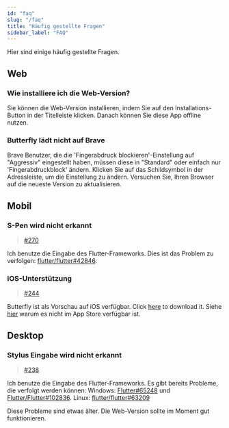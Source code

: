 ```yaml
---
id: "faq"
slug: "/faq"
title: "Häufig gestellte Fragen"
sidebar_label: "FAQ"
---
```


Hier sind einige häufig gestellte Fragen.

## Web

### Wie installiere ich die Web-Version?

Sie können die Web-Version installieren, indem Sie auf den Installations-Button in der Titelleiste klicken. Danach können Sie diese App offline nutzen.

### Butterfly lädt nicht auf Brave

Brave Benutzer, die die 'Fingerabdruck blockieren'-Einstellung auf "Aggressiv" eingestellt haben, müssen diese in "Standard" oder einfach nur 'Fingerabdruckblock' ändern. Klicken Sie auf das Schildsymbol in der Adressleiste, um die Einstellung zu ändern. Versuchen Sie, Ihren Browser auf die neueste Version zu aktualisieren.

## Mobil

### S-Pen wird nicht erkannt

> [#270](https://github.com/LinwoodDev/Butterfly/issues/270)

Ich benutze die Eingabe des Flutter-Frameworks. Dies ist das Problem zu verfolgen: [flutter/flutter#42846](https://github.com/flutter/flutter/issues/42846).

### iOS-Unterstützung

> [#244](https://github.com/LinwoodDev/Butterfly/issues/244)

Butterfly ist als Vorschau auf iOS verfügbar. Click [here](https://butterfly.linwood.dev/downloads/ios) to download it. Siehe [hier](https://github.com/LinwoodDev/Butterfly/issues/244#issuecomment-1935460878) warum es nicht im App Store verfügbar ist.

## Desktop

### Stylus Eingabe wird nicht erkannt

> [#238](https://github.com/LinwoodDev/Butterfly/issues/238)

Ich benutze die Eingabe des Flutter-Frameworks. Es gibt bereits Probleme, die verfolgt werden können: Windows: [Flutter#65248](https://github.com/flutter/flutter/issues/65248) und [Flutter/Flutter#102836](https://github.com/flutter/flutter/issues/102836). Linux: [flutter/flutter#63209](https://github.com/flutter/flutter/issues/63209)

Diese Probleme sind etwas älter. Die Web-Version sollte im Moment gut funktionieren.
